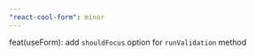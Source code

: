 ```yaml
---
"react-cool-form": minor
---
```


feat(useForm): add `shouldFocus` option for `runValidation` method
